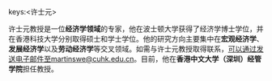 keys:<许士元>


许士元教授是一位**经济学领域**的专家，他在波士顿大学获得了经济学博士学位，并在香港科技大学分别取得硕士和学士学位。他的研究方向主要集中在**宏观经济学**、**发展经济学**以及**劳动经济学**等交叉领域。如需与许士元教授取得联系，可以通过发送电子邮件至martinswe@cuhk.edu.cn。目前，他在**香港中文大学（深圳）经管学院**担任教授。